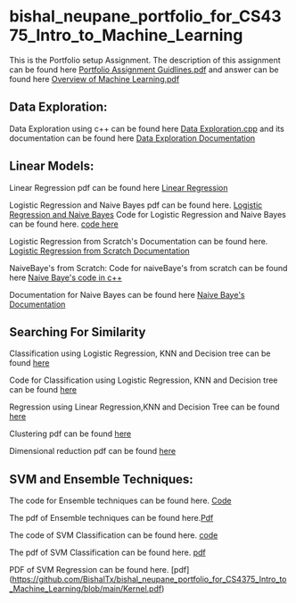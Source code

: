 # bishal_neupane_portfolio_for_CS4375_Intro_to_Machine_Learning
This is the Portfolio setup Assignment.
The description of this assignment can be found here [Portfolio Assignment Guidlines.pdf](https://github.com/BishalTx/bishal_neupane_portfolio_for_CS4375_Intro_to_Machine_Learning/blob/main/Portfolio%20Assignment%20Guidlines.pdf) and answer can be found here [Overview of Machine Learning.pdf](https://github.com/BishalTx/bishal_neupane_portfolio_for_CS4375_Intro_to_Machine_Learning/blob/main/Overview%20of%20Machine%20Learning.pdf)

## Data Exploration: 
Data Exploration using c++ can be found here [Data Exploration.cpp](https://github.com/BishalTx/bishal_neupane_portfolio_for_CS4375_Intro_to_Machine_Learning/blob/main/Data%20Exploration.cpp) and its documentation can be found here  [Data Exploration Documentation](https://github.com/BishalTx/bishal_neupane_portfolio_for_CS4375_Intro_to_Machine_Learning/blob/main/Data%20Exploration%20documentation%20c%2B%2B%20updated.pdf)

## Linear Models:
Linear Regression pdf can be found here [Linear Regression](https://github.com/BishalTx/bishal_neupane_portfolio_for_CS4375_Intro_to_Machine_Learning/blob/main/RegressionTemp.pdf)

Logistic Regression and Naive Bayes pdf can be found here. [Logistic Regression and Naive Bayes](https://github.com/BishalTx/bishal_neupane_portfolio_for_CS4375_Intro_to_Machine_Learning/blob/main/Updated_Logistic-and-Naive.pdf)
Code for Logistic Regression and Naive Bayes can be found here. [code here](https://github.com/BishalTx/bishal_neupane_portfolio_for_CS4375_Intro_to_Machine_Learning/commit/0ac9a9a1803a85e03c89b406db7aef8990217189) 

Logistic Regression from Scratch's Documentation can be found here. [Logistic Regression from Scratch Documentation](https://github.com/BishalTx/bishal_neupane_portfolio_for_CS4375_Intro_to_Machine_Learning/blob/main/AssignmentMLLogistic.pdf) 

NaiveBaye's from Scratch:
Code for naiveBaye's from scratch can be found here [Naive Baye's code in c++](https://github.com/BishalTx/bishal_neupane_portfolio_for_CS4375_Intro_to_Machine_Learning/blob/main/Naive%20Baye's%20from%20Scratch.cpp)

Documentation for Naive Bayes can be found here [Naive Baye's Documentation](https://github.com/BishalTx/bishal_neupane_portfolio_for_CS4375_Intro_to_Machine_Learning/blob/main/Upated%20Na%C3%AFve%20Baye%20from%20scratch%20c%2B%2B.pdf)

## Searching For Similarity
Classification using Logistic Regression, KNN and Decision tree can be found [here](https://github.com/BishalTx/bishal_neupane_portfolio_for_CS4375_Intro_to_Machine_Learning/blob/main/Updated-Classification-using-Logistic-Regression%2C-KNN-and-Decision-Tree.pdf)

Code for Classification using Logistic Regression, KNN and Decision tree can be found [here](https://github.com/BishalTx/bishal_neupane_portfolio_for_CS4375_Intro_to_Machine_Learning/blob/main/Updated%20Classification%20using%20Logistic%20Regression%2C%20KNN%20and%20Decision%20Tree.Rmd)

Regression using Linear Regression,KNN and Decision Tree can be found [here](https://github.com/BishalTx/bishal_neupane_portfolio_for_CS4375_Intro_to_Machine_Learning/commit/14f86d1f25a81cf9746439ded79620ccb1428a31)

Clustering pdf can be found [here](https://github.com/BishalTx/bishal_neupane_portfolio_for_CS4375_Intro_to_Machine_Learning/blob/main/Clustering.pdf)

Dimensional reduction pdf can be found [here](https://github.com/BishalTx/bishal_neupane_portfolio_for_CS4375_Intro_to_Machine_Learning/blob/main/Dimensionality.pdf)

## SVM and Ensemble Techniques:
The code for Ensemble techniques can be found here. [Code](https://github.com/BishalTx/bishal_neupane_portfolio_for_CS4375_Intro_to_Machine_Learning/blob/main/Updated-Ensemble-Technique.Rmd) 

The pdf of Ensemble techniques can be found here.[Pdf](https://github.com/BishalTx/bishal_neupane_portfolio_for_CS4375_Intro_to_Machine_Learning/commit/9d3cb36775e6eefb14bf1b507d9f2418a2b19bea) 

The code of SVM Classification can be found here. [code](https://github.com/BishalTx/bishal_neupane_portfolio_for_CS4375_Intro_to_Machine_Learning/blob/main/Updated%20SVM%20and%20kernel.Rmd)

The pdf of SVM Classification can be found here. [pdf](https://github.com/BishalTx/bishal_neupane_portfolio_for_CS4375_Intro_to_Machine_Learning/blob/main/Updated-SVM-and-kernel.pdf)

PDF of SVM Regression can be found here. [pdf] (https://github.com/BishalTx/bishal_neupane_portfolio_for_CS4375_Intro_to_Machine_Learning/blob/main/Kernel.pdf)
